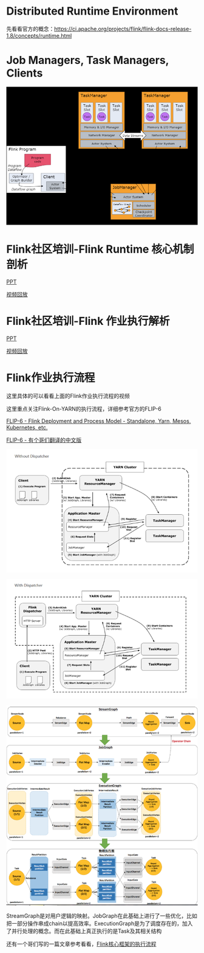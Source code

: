 # Distributed Runtime Environment

先看看官方的概念：https://ci.apache.org/projects/flink/flink-docs-release-1.8/concepts/runtime.html

# Job Managers, Task Managers, Clients

![](../images/57db7218.png)

# Flink社区培训-Flink Runtime 核心机制剖析


[PPT](https://files.alicdn.com/tpsservice/7bb8f513c765b97ab65401a1b78c8cb8.pdf)

[视频回放](https://www.bilibili.com/video/av52394455/) 

# Flink社区培训-Flink 作业执行解析

[PPT](https://files.alicdn.com/tpsservice/0833b0c40a3033c8df0d2ab6e717ea5c.pdf)

[视频回放](https://www.bilibili.com/video/av54603593/) 

# Flink作业执行流程

这里具体的可以看看上面的Flink作业执行流程的视频

这里重点关注Flink-On-YARN的执行流程，详细参考官方的FLIP-6

[FLIP-6 - Flink Deployment and Process Model - Standalone, Yarn, Mesos, Kubernetes, etc.](https://cwiki.apache.org/confluence/pages/viewpage.action?pageId=65147077)

[FLIP-6 - 有个哥们翻译的中文版](http://www.whitewood.me/2018/06/17/FLIP6-%E8%B5%84%E6%BA%90%E8%B0%83%E5%BA%A6%E6%A8%A1%E5%9E%8B%E9%87%8D%E6%9E%84/)

![](../images/e56980c5.png)

![](../images/4be0ca19.png)

![](../images/770cb2c6.png)

StreamGraph是对用户逻辑的映射。JobGraph在此基础上进行了一些优化，比如把一部分操作串成chain以提高效率。ExecutionGraph是为了调度存在的，加入了并行处理的概念。而在此基础上真正执行的是Task及其相关结构

还有一个哥们写的一篇文章参考看看，[Flink核心框架的执行流程](https://github.com/bethunebtj/flink_tutorial/blob/master/%E8%BF%BD%E6%BA%90%E7%B4%A2%E9%AA%A5%EF%BC%9A%E9%80%8F%E8%BF%87%E6%BA%90%E7%A0%81%E7%9C%8B%E6%87%82Flink%E6%A0%B8%E5%BF%83%E6%A1%86%E6%9E%B6%E7%9A%84%E6%89%A7%E8%A1%8C%E6%B5%81%E7%A8%8B.md)
